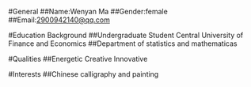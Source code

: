 #General
##Name:Wenyan Ma
##Gender:female
##Email:2900942140@qq.com

#Education Background
##Undergraduate Student Central University of Finance and Economics
##Department of statistics and mathematicas

#Qualities
##Energetic Creative Innovative

#Interests
##Chinese calligraphy and painting


